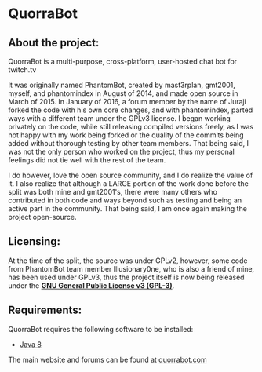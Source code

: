 # QuorraBot

## About the project:
QuorraBot is a multi-purpose, cross-platform, user-hosted chat bot for twitch.tv

It was originally named PhantomBot, created by mast3rplan, gmt2001, myself, and phantomindex in August of 2014, and made open source in March of 2015. In January of 2016, a forum member by the name of Juraji forked the code with his own core changes, and with phantomindex, parted ways with a different team under the GPLv3 license. I began working privately on the code, while still releasing compiled versions freely, as I was not happy with my work being forked or the quality of the commits being added without thorough testing by other team members. That being said, I was not the only person who worked on the project, thus my personal feelings did not tie well with the rest of the team.

I do however, love the open source community, and I do realize the value of it. I also realize that although a LARGE portion of the work done before the split was both mine and gmt2001's, there were many others who contributed in both code and ways beyond such as testing and being an active part in the community. That being said, I am once again making the project open-source.

## Licensing:

At the time of the split, the source was under GPLv2, however, some code from PhantomBot team member Illusionary0ne, who is also a friend of mine, has been used under GPLv3, thus the project itself is now being released under the [**GNU General Public License v3 (GPL-3)**](https://www.gnu.org/copyleft/gpl.html).

## Requirements:
QuorraBot requires the following software to be installed:

* [Java 8](https://www.java.com/en/download/)

The main website and forums can be found at [quorrabot.com](http://quorrabot.com/)
